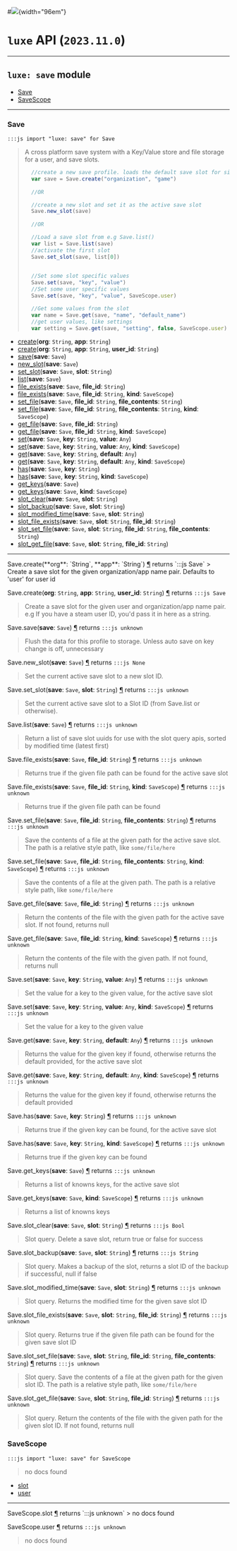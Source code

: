 #![](../../../images/luxe-dark.svg){width="96em"}

# `luxe` API (`2023.11.0`)  


---

## `luxe: save` module

- [Save](#save)   
- [SaveScope](#savescope)   

---

### Save
`:::js import "luxe: save" for Save`
> A cross platform save system with a Key/Value store and file storage for a user, and save slots.
> 
>   ```js
>     //create a new save profile. loads the default save slot for single save use
>     var save = Save.create("organization", "game")
>     
>     //OR
> 
>     //create a new slot and set it as the active save slot 
>     Save.new_slot(save)
>     
>     //OR
> 
>     //Load a save slot from e.g Save.list()
>     var list = Save.list(save)
>     //activate the first slot
>     Save.set_slot(save, list[0])
> 
>     
>     //Set some slot specific values
>     Save.set(save, "key", "value")
>     //Set some user specific values
>     Save.set(save, "key", "value", SaveScope.user)
> 
>     //Get some values from the slot
>     var name = Save.get(save, "name", "default_name")
>     //get user values, like settings
>     var setting = Save.get(save, "setting", false, SaveScope.user)
>   ```

- [create](#Save.create+2)(**org**: `String`, **app**: `String`)
- [create](#Save.create+3)(**org**: `String`, **app**: `String`, **user_id**: `String`)
- [save](#Save.save)(**save**: `Save`)
- [new_slot](#Save.new_slot)(**save**: `Save`)
- [set_slot](#Save.set_slot+2)(**save**: `Save`, **slot**: `String`)
- [list](#Save.list)(**save**: `Save`)
- [file_exists](#Save.file_exists+2)(**save**: `Save`, **file_id**: `String`)
- [file_exists](#Save.file_exists+3)(**save**: `Save`, **file_id**: `String`, **kind**: `SaveScope`)
- [set_file](#Save.set_file+3)(**save**: `Save`, **file_id**: `String`, **file_contents**: `String`)
- [set_file](#Save.set_file+4)(**save**: `Save`, **file_id**: `String`, **file_contents**: `String`, **kind**: `SaveScope`)
- [get_file](#Save.get_file+2)(**save**: `Save`, **file_id**: `String`)
- [get_file](#Save.get_file+3)(**save**: `Save`, **file_id**: `String`, **kind**: `SaveScope`)
- [set](#Save.set+3)(**save**: `Save`, **key**: `String`, **value**: `Any`)
- [set](#Save.set+4)(**save**: `Save`, **key**: `String`, **value**: `Any`, **kind**: `SaveScope`)
- [get](#Save.get+3)(**save**: `Save`, **key**: `String`, **default**: `Any`)
- [get](#Save.get+4)(**save**: `Save`, **key**: `String`, **default**: `Any`, **kind**: `SaveScope`)
- [has](#Save.has+2)(**save**: `Save`, **key**: `String`)
- [has](#Save.has+3)(**save**: `Save`, **key**: `String`, **kind**: `SaveScope`)
- [get_keys](#Save.get_keys)(**save**: `Save`)
- [get_keys](#Save.get_keys+2)(**save**: `Save`, **kind**: `SaveScope`)
- [slot_clear](#Save.slot_clear+2)(**save**: `Save`, **slot**: `String`)
- [slot_backup](#Save.slot_backup+2)(**save**: `Save`, **slot**: `String`)
- [slot_modified_time](#Save.slot_modified_time+2)(**save**: `Save`, **slot**: `String`)
- [slot_file_exists](#Save.slot_file_exists+3)(**save**: `Save`, **slot**: `String`, **file_id**: `String`)
- [slot_set_file](#Save.slot_set_file+4)(**save**: `Save`, **slot**: `String`, **file_id**: `String`, **file_contents**: `String`)
- [slot_get_file](#Save.slot_get_file+3)(**save**: `Save`, **slot**: `String`, **file_id**: `String`)

<hr/>
<endpoint module="luxe: save" class="Save" signature="create(org : String, app : String)"></endpoint>
<signature id="Save.create+2">Save.create(**org**: `String`, **app**: `String`)
<a class="headerlink" href="#Save.create+2" title="Permanent link">¶</a></signature>
<span class='api_ret'>returns</span> `:::js Save`
> Create a save slot for the given organization/app name pair. Defaults to 'user' for user id   

<endpoint module="luxe: save" class="Save" signature="create(org : String, app : String, user_id : String)"></endpoint>
<signature id="Save.create+3">Save.create(**org**: `String`, **app**: `String`, **user_id**: `String`)
<a class="headerlink" href="#Save.create+3" title="Permanent link">¶</a></signature>
<span class='api_ret'>returns</span> `:::js Save`
> Create a save slot for the given user and organization/app name pair. e.g If you have a steam user ID, you'd pass it in here as a string.   

<endpoint module="luxe: save" class="Save" signature="save(save : Save)"></endpoint>
<signature id="Save.save">Save.save(**save**: `Save`)
<a class="headerlink" href="#Save.save" title="Permanent link">¶</a></signature>
<span class='api_ret'>returns</span> `:::js unknown`
> Flush the data for this profile to storage. Unless auto save on key change is off, unnecessary   

<endpoint module="luxe: save" class="Save" signature="new_slot(save : Save)"></endpoint>
<signature id="Save.new_slot">Save.new_slot(**save**: `Save`)
<a class="headerlink" href="#Save.new_slot" title="Permanent link">¶</a></signature>
<span class='api_ret'>returns</span> `:::js None`
> Set the current active save slot to a new slot ID.   

<endpoint module="luxe: save" class="Save" signature="set_slot(save : Save, slot : String)"></endpoint>
<signature id="Save.set_slot+2">Save.set_slot(**save**: `Save`, **slot**: `String`)
<a class="headerlink" href="#Save.set_slot+2" title="Permanent link">¶</a></signature>
<span class='api_ret'>returns</span> `:::js unknown`
> Set the current active save slot to a Slot ID (from Save.list or otherwise).   

<endpoint module="luxe: save" class="Save" signature="list(save : Save)"></endpoint>
<signature id="Save.list">Save.list(**save**: `Save`)
<a class="headerlink" href="#Save.list" title="Permanent link">¶</a></signature>
<span class='api_ret'>returns</span> `:::js unknown`
> Return a list of save slot uuids for use with the slot query apis, sorted by modified time (latest first)   

<endpoint module="luxe: save" class="Save" signature="file_exists(save : Save, file_id : String)"></endpoint>
<signature id="Save.file_exists+2">Save.file_exists(**save**: `Save`, **file_id**: `String`)
<a class="headerlink" href="#Save.file_exists+2" title="Permanent link">¶</a></signature>
<span class='api_ret'>returns</span> `:::js unknown`
> Returns true if the given file path can be found for the active save slot   

<endpoint module="luxe: save" class="Save" signature="file_exists(save : Save, file_id : String, kind : SaveScope)"></endpoint>
<signature id="Save.file_exists+3">Save.file_exists(**save**: `Save`, **file_id**: `String`, **kind**: `SaveScope`)
<a class="headerlink" href="#Save.file_exists+3" title="Permanent link">¶</a></signature>
<span class='api_ret'>returns</span> `:::js unknown`
> Returns true if the given file path can be found   

<endpoint module="luxe: save" class="Save" signature="set_file(save : Save, file_id : String, file_contents : String)"></endpoint>
<signature id="Save.set_file+3">Save.set_file(**save**: `Save`, **file_id**: `String`, **file_contents**: `String`)
<a class="headerlink" href="#Save.set_file+3" title="Permanent link">¶</a></signature>
<span class='api_ret'>returns</span> `:::js unknown`
> Save the contents of a file at the given path for the active save slot. The path is a relative style path, like `some/file/here`   

<endpoint module="luxe: save" class="Save" signature="set_file(save : Save, file_id : String, file_contents : String, kind : SaveScope)"></endpoint>
<signature id="Save.set_file+4">Save.set_file(**save**: `Save`, **file_id**: `String`, **file_contents**: `String`, **kind**: `SaveScope`)
<a class="headerlink" href="#Save.set_file+4" title="Permanent link">¶</a></signature>
<span class='api_ret'>returns</span> `:::js unknown`
> Save the contents of a file at the given path. The path is a relative style path, like `some/file/here`   

<endpoint module="luxe: save" class="Save" signature="get_file(save : Save, file_id : String)"></endpoint>
<signature id="Save.get_file+2">Save.get_file(**save**: `Save`, **file_id**: `String`)
<a class="headerlink" href="#Save.get_file+2" title="Permanent link">¶</a></signature>
<span class='api_ret'>returns</span> `:::js unknown`
> Return the contents of the file with the given path for the active save slot. If not found, returns null   

<endpoint module="luxe: save" class="Save" signature="get_file(save : Save, file_id : String, kind : SaveScope)"></endpoint>
<signature id="Save.get_file+3">Save.get_file(**save**: `Save`, **file_id**: `String`, **kind**: `SaveScope`)
<a class="headerlink" href="#Save.get_file+3" title="Permanent link">¶</a></signature>
<span class='api_ret'>returns</span> `:::js unknown`
> Return the contents of the file with the given path. If not found, returns null   

<endpoint module="luxe: save" class="Save" signature="set(save : Save, key : String, value : Any)"></endpoint>
<signature id="Save.set+3">Save.set(**save**: `Save`, **key**: `String`, **value**: `Any`)
<a class="headerlink" href="#Save.set+3" title="Permanent link">¶</a></signature>
<span class='api_ret'>returns</span> `:::js unknown`
> Set the value for a key to the given value, for the active save slot   

<endpoint module="luxe: save" class="Save" signature="set(save : Save, key : String, value : Any, kind : SaveScope)"></endpoint>
<signature id="Save.set+4">Save.set(**save**: `Save`, **key**: `String`, **value**: `Any`, **kind**: `SaveScope`)
<a class="headerlink" href="#Save.set+4" title="Permanent link">¶</a></signature>
<span class='api_ret'>returns</span> `:::js unknown`
> Set the value for a key to the given value   

<endpoint module="luxe: save" class="Save" signature="get(save : Save, key : String, default : Any)"></endpoint>
<signature id="Save.get+3">Save.get(**save**: `Save`, **key**: `String`, **default**: `Any`)
<a class="headerlink" href="#Save.get+3" title="Permanent link">¶</a></signature>
<span class='api_ret'>returns</span> `:::js unknown`
> Returns the value for the given key if found, otherwise returns the default provided, for the active save slot   

<endpoint module="luxe: save" class="Save" signature="get(save : Save, key : String, default : Any, kind : SaveScope)"></endpoint>
<signature id="Save.get+4">Save.get(**save**: `Save`, **key**: `String`, **default**: `Any`, **kind**: `SaveScope`)
<a class="headerlink" href="#Save.get+4" title="Permanent link">¶</a></signature>
<span class='api_ret'>returns</span> `:::js unknown`
> Returns the value for the given key if found, otherwise returns the default provided   

<endpoint module="luxe: save" class="Save" signature="has(save : Save, key : String)"></endpoint>
<signature id="Save.has+2">Save.has(**save**: `Save`, **key**: `String`)
<a class="headerlink" href="#Save.has+2" title="Permanent link">¶</a></signature>
<span class='api_ret'>returns</span> `:::js unknown`
> Returns true if the given key can be found, for the active save slot   

<endpoint module="luxe: save" class="Save" signature="has(save : Save, key : String, kind : SaveScope)"></endpoint>
<signature id="Save.has+3">Save.has(**save**: `Save`, **key**: `String`, **kind**: `SaveScope`)
<a class="headerlink" href="#Save.has+3" title="Permanent link">¶</a></signature>
<span class='api_ret'>returns</span> `:::js unknown`
> Returns true if the given key can be found   

<endpoint module="luxe: save" class="Save" signature="get_keys(save : Save)"></endpoint>
<signature id="Save.get_keys">Save.get_keys(**save**: `Save`)
<a class="headerlink" href="#Save.get_keys" title="Permanent link">¶</a></signature>
<span class='api_ret'>returns</span> `:::js unknown`
> Returns a list of knowns keys, for the active save slot   

<endpoint module="luxe: save" class="Save" signature="get_keys(save : Save, kind : SaveScope)"></endpoint>
<signature id="Save.get_keys+2">Save.get_keys(**save**: `Save`, **kind**: `SaveScope`)
<a class="headerlink" href="#Save.get_keys+2" title="Permanent link">¶</a></signature>
<span class='api_ret'>returns</span> `:::js unknown`
> Returns a list of knowns keys   

<endpoint module="luxe: save" class="Save" signature="slot_clear(save : Save, slot : String)"></endpoint>
<signature id="Save.slot_clear+2">Save.slot_clear(**save**: `Save`, **slot**: `String`)
<a class="headerlink" href="#Save.slot_clear+2" title="Permanent link">¶</a></signature>
<span class='api_ret'>returns</span> `:::js Bool`
> Slot query. Delete a save slot, return true or false for success   

<endpoint module="luxe: save" class="Save" signature="slot_backup(save : Save, slot : String)"></endpoint>
<signature id="Save.slot_backup+2">Save.slot_backup(**save**: `Save`, **slot**: `String`)
<a class="headerlink" href="#Save.slot_backup+2" title="Permanent link">¶</a></signature>
<span class='api_ret'>returns</span> `:::js String`
> Slot query. Makes a backup of the slot, returns a slot ID of the backup if successful, null if false   

<endpoint module="luxe: save" class="Save" signature="slot_modified_time(save : Save, slot : String)"></endpoint>
<signature id="Save.slot_modified_time+2">Save.slot_modified_time(**save**: `Save`, **slot**: `String`)
<a class="headerlink" href="#Save.slot_modified_time+2" title="Permanent link">¶</a></signature>
<span class='api_ret'>returns</span> `:::js unknown`
> Slot query. Returns the modified time for the given save slot ID   

<endpoint module="luxe: save" class="Save" signature="slot_file_exists(save : Save, slot : String, file_id : String)"></endpoint>
<signature id="Save.slot_file_exists+3">Save.slot_file_exists(**save**: `Save`, **slot**: `String`, **file_id**: `String`)
<a class="headerlink" href="#Save.slot_file_exists+3" title="Permanent link">¶</a></signature>
<span class='api_ret'>returns</span> `:::js unknown`
> Slot query. Returns true if the given file path can be found for the given save slot ID   

<endpoint module="luxe: save" class="Save" signature="slot_set_file(save : Save, slot : String, file_id : String, file_contents : String)"></endpoint>
<signature id="Save.slot_set_file+4">Save.slot_set_file(**save**: `Save`, **slot**: `String`, **file_id**: `String`, **file_contents**: `String`)
<a class="headerlink" href="#Save.slot_set_file+4" title="Permanent link">¶</a></signature>
<span class='api_ret'>returns</span> `:::js unknown`
> Slot query. Save the contents of a file at the given path for the given slot ID. The path is a relative style path, like `some/file/here`   

<endpoint module="luxe: save" class="Save" signature="slot_get_file(save : Save, slot : String, file_id : String)"></endpoint>
<signature id="Save.slot_get_file+3">Save.slot_get_file(**save**: `Save`, **slot**: `String`, **file_id**: `String`)
<a class="headerlink" href="#Save.slot_get_file+3" title="Permanent link">¶</a></signature>
<span class='api_ret'>returns</span> `:::js unknown`
> Slot query. Return the contents of the file with the given path for the given slot ID. If not found, returns null   

### SaveScope
`:::js import "luxe: save" for SaveScope`
> no docs found

- [slot](#SaveScope.slot)
- [user](#SaveScope.user)

<hr/>
<endpoint module="luxe: save" class="SaveScope" signature="slot"></endpoint>
<signature id="SaveScope.slot">SaveScope.slot
<a class="headerlink" href="#SaveScope.slot" title="Permanent link">¶</a></signature>
<span class='api_ret'>returns</span> `:::js unknown`
> no docs found   

<endpoint module="luxe: save" class="SaveScope" signature="user"></endpoint>
<signature id="SaveScope.user">SaveScope.user
<a class="headerlink" href="#SaveScope.user" title="Permanent link">¶</a></signature>
<span class='api_ret'>returns</span> `:::js unknown`
> no docs found   

